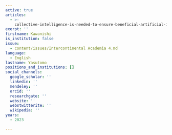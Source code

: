 ```yaml
---
active: true
articles:
  - >-
    collective-intelligence-is-needed-to-ensure-beneficial-artificial-intelligence
exerpt: ''
firstname: Kawanishi
is_institution: false
issue:
  - content/issues/Intercontinental Academia 4.md
language:
  - English
lastname: Yasutomo
positions_and_institutions: []
social_channels:
  google_scholar: ''
  linkedin: ''
  mendeley: ''
  orcid: ''
  researchgate: ''
  website: ''
  webstwitterite: ''
  wikipedia: ''
years:
  - 2023

---
```

